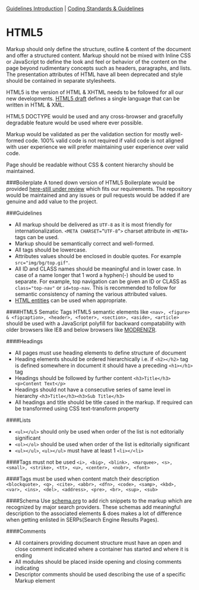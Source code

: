 [Guidelines Introduction](README.md) | [Coding Standards & Guidelines](coding.md)

HTML5
=========
Markup should only define the structure, outline & content of the document and offer a structured content. Markup should not be mixed with Inline CSS or JavaScript to define the look and feel or behavior of the content on the page beyond rudimentary concepts such as headers, paragraphs, and lists. The presentation attributes of HTML have all been deprecated and style should be contained in separate stylesheets.

HTML5 is the version of HTML & XHTML needs to be followed for all our new developments. [HTML5 draft](http://www.w3.org/TR/html5/) defines a single language that can be written in HTML & XML. 

HTML5 DOCTYPE would be used and any cross-browser and gracefully degradable feature would be used where ever possible.

Markup would be validated as per the validation section for mostly well-formed code. 100% valid code is not required if valid code is not aligned with user experience we will prefer maintaining user experience over valid code. 

Page should be readable without CSS & content hierarchy should be maintained.

###Boilerplate
A toned down version of HTML5 Boilerplate would be provided [here-still under review](#) which fits our requirements. The repository would be maintained and any issues or pull requests would be added if are genuine and add value to the project.

###Guidelines


- All markup should be delivered as `UTF-8` as it is most friendly for internationalization. 
`<META CHARSET=”UTF-8”>` charset attribute in `<META>` tags can be used.
- Markup should be semantically correct and well-formed. 
- All tags should be lowercase.
- Attributes values should be enclosed in double quotes. For example `src="img/bg/top.gif"`.
- All ID and CLASS names should be meaningful and in lower case. In case of a name longer that 1 word a hyphen(-) should be used to separate. For example, top navigation can be given an ID or CLASS as `class="top-nav"` or `id=top-nav`. This is recommended to follow for semantic consistency of naming the various attributed values. 
- [HTML entities](http://entitycode.com/) can be used when appropriate.

####HTML5 Sematic Tags
HTML5 semantic elements like `<nav>, <figure> & <figcaption>, <header>, <footer>, <section>, <aside>, <article>` should be used with a JavaScript polyfill for backward compatability with older browsers like IE8 and below browsers like [MODRENIZR](http://modernizr.com/).

####Headings
- All pages must use heading elements to define structure of document
- Heading elements should be ordered hierarchically i.e. if `<h2></h2>` tag is defined somewhere in document it should have a preceding `<h1></h1>` tag 
- Headings should be followed by further content `<h3>Title</h3><p>Content Text</p>`
- Headings should not have a consecutive series of same level in hierarchy `<h3>Title</h3><h3>Sub Title</h3>` 
- All headings and title should be title cased in the markup. If required can be transformed using CSS text-transform property

####Lists
- `<ul></ul>` should only be used when order of the list is not editorially significant
- `<ol></ol>` should be used when order of the list is editorially significant
- `<ul></ul>`, `<ul></ul>` must have at least 1 `<li></<li>`

####Tags must not be used
`<i>, <big>, <blink>, <marquee>, <s>, <small>, <strike>, <tt>, <u>, <center>, <nobr>, <font>`

####Tags must be used when content match their description
`<blockquote>, <q>, <cite>, <abbr>, <dfn>, <code>, <samp>, <kbd>, <var>, <ins>, <del>, <address>, <pre>, <br>, <sup>, <sub>`

####Schema
Use [schema.org](http://schema.org) to add rich snippets to the markup which are recognized by major search providers. These schemas add meaningful description to the associated elements & does makes a lot of difference when getting enlisted in SERPs(Search Engine Results Pages).

####Comments
- All containers providing document structure must have an open and close comment indicated where a container has started and where it is ending
- All modules should be placed inside opening and closing comments indicating
- Descriptor comments should be used describing the use of a specific Markup element




